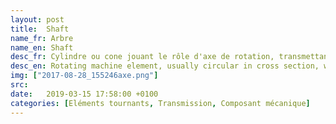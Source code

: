 ```yaml
---
layout: post
title:  Shaft
name_fr: Arbre
name_en: Shaft
desc_fr: Cylindre ou cone jouant le rôle d'axe de rotation, transmettant un couple.
desc_en: Rotating machine element, usually circular in cross section, which is used to transmit power from one part to another, or from a machine which produces power to a machine which absorbs power.
img: ["2017-08-28_155246axe.png"] 
src: 
date:   2019-03-15 17:58:00 +0100
categories: [Eléments tournants, Transmission, Composant mécanique]
---
```

